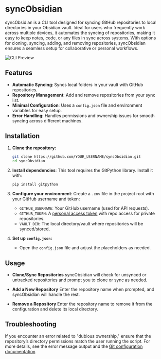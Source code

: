 # syncObsidian

syncObsidian is a CLI tool designed for syncing GitHub repositories to local directories in your Obsidian vault. Ideal for users who frequently work across multiple devices, it automates the syncing of repositories, making it easy to keep notes, code, or any files in sync across systems. With options for cloning, syncing, adding, and removing repositories, syncObsidian ensures a seamless setup for collaborative or personal workflows.

![CLI Preview](imgur.com/a/ssN5Pgk)

## Features
- **Automatic Syncing**: Syncs local folders in your vault with GitHub repositories.
- **Repository Management**: Add and remove repositories from your sync list.
- **Minimal Configuration**: Uses a `config.json` file and environment variables for easy setup.
- **Error Handling**: Handles permissions and ownership issues for smooth syncing across different machines.

## Installation

1. **Clone the repository:**
   ```bash
   git clone https://github.com/YOUR_USERNAME/syncObsidian.git
   cd syncObsidian
   ```

2. **Install dependencies**:
   This tool requires the GitPython library. Install it with:
   ```bash
   pip install gitpython
   ```

3. **Configure your environment**:
   Create a `.env` file in the project root with your GitHub username and token:
   - `GITHUB_USERNAME`: Your GitHub username (used for API requests).
   - `GITHUB_TOKEN`: A [personal access token](https://docs.github.com/en/authentication/keeping-your-account-and-data-secure/managing-your-personal-access-tokens) with repo access for private repositories.
   - `VAULT_DIR`: The local directory/vault where repositories will be synced/stored.

4. **Set up `config.json`:**
   - Open the `config.json` file and adjust the placeholders as needed.

## Usage

- **Clone/Sync Repositories**
   syncObsidian will check for unsynced or untracked repositories and prompt you to clone or sync as needed.

- **Add a New Repository**
   Enter the repository name when prompted, and syncObsidian will handle the rest.

- **Remove a Repository**
   Enter the repository name to remove it from the configuration and delete its local directory.

## Troubleshooting

If you encounter an error related to "dubious ownership," ensure that the repository’s directory permissions match the user running the script. For more details, see the error message output and the [Git configuration documentation](https://git-scm.com/docs/git-config).
